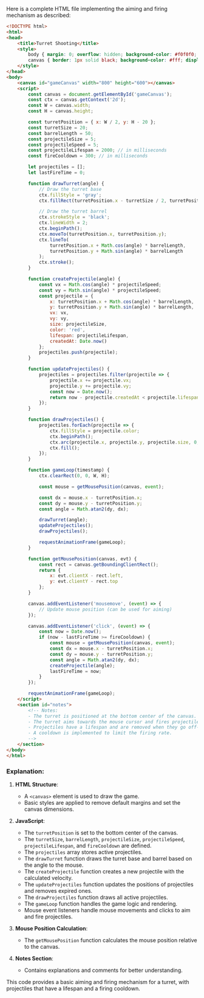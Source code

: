 Here is a complete HTML file implementing the aiming and firing mechanism as described:

```html
<!DOCTYPE html>
<html>
<head>
    <title>Turret Shooting</title>
    <style>
        body { margin: 0; overflow: hidden; background-color: #f0f0f0; }
        canvas { border: 1px solid black; background-color: #fff; display: block; margin: 20px auto; }
    </style>
</head>
<body>
    <canvas id="gameCanvas" width="800" height="600"></canvas>
    <script>
        const canvas = document.getElementById('gameCanvas');
        const ctx = canvas.getContext('2d');
        const W = canvas.width;
        const H = canvas.height;

        const turretPosition = { x: W / 2, y: H - 20 };
        const turretSize = 20;
        const barrelLength = 50;
        const projectileSize = 5;
        const projectileSpeed = 5;
        const projectileLifespan = 2000; // in milliseconds
        const fireCooldown = 300; // in milliseconds

        let projectiles = [];
        let lastFireTime = 0;

        function drawTurret(angle) {
            // Draw the turret base
            ctx.fillStyle = 'gray';
            ctx.fillRect(turretPosition.x - turretSize / 2, turretPosition.y - turretSize, turretSize, turretSize);

            // Draw the turret barrel
            ctx.strokeStyle = 'black';
            ctx.lineWidth = 2;
            ctx.beginPath();
            ctx.moveTo(turretPosition.x, turretPosition.y);
            ctx.lineTo(
                turretPosition.x + Math.cos(angle) * barrelLength,
                turretPosition.y + Math.sin(angle) * barrelLength
            );
            ctx.stroke();
        }

        function createProjectile(angle) {
            const vx = Math.cos(angle) * projectileSpeed;
            const vy = Math.sin(angle) * projectileSpeed;
            const projectile = {
                x: turretPosition.x + Math.cos(angle) * barrelLength,
                y: turretPosition.y + Math.sin(angle) * barrelLength,
                vx: vx,
                vy: vy,
                size: projectileSize,
                color: 'red',
                lifespan: projectileLifespan,
                createdAt: Date.now()
            };
            projectiles.push(projectile);
        }

        function updateProjectiles() {
            projectiles = projectiles.filter(projectile => {
                projectile.x += projectile.vx;
                projectile.y += projectile.vy;
                const now = Date.now();
                return now - projectile.createdAt < projectile.lifespan;
            });
        }

        function drawProjectiles() {
            projectiles.forEach(projectile => {
                ctx.fillStyle = projectile.color;
                ctx.beginPath();
                ctx.arc(projectile.x, projectile.y, projectile.size, 0, Math.PI * 2);
                ctx.fill();
            });
        }

        function gameLoop(timestamp) {
            ctx.clearRect(0, 0, W, H);

            const mouse = getMousePosition(canvas, event);

            const dx = mouse.x - turretPosition.x;
            const dy = mouse.y - turretPosition.y;
            const angle = Math.atan2(dy, dx);

            drawTurret(angle);
            updateProjectiles();
            drawProjectiles();

            requestAnimationFrame(gameLoop);
        }

        function getMousePosition(canvas, evt) {
            const rect = canvas.getBoundingClientRect();
            return {
                x: evt.clientX - rect.left,
                y: evt.clientY - rect.top
            };
        }

        canvas.addEventListener('mousemove', (event) => {
            // Update mouse position (can be used for aiming)
        });

        canvas.addEventListener('click', (event) => {
            const now = Date.now();
            if (now - lastFireTime >= fireCooldown) {
                const mouse = getMousePosition(canvas, event);
                const dx = mouse.x - turretPosition.x;
                const dy = mouse.y - turretPosition.y;
                const angle = Math.atan2(dy, dx);
                createProjectile(angle);
                lastFireTime = now;
            }
        });

        requestAnimationFrame(gameLoop);
    </script>
    <section id="notes">
        <!-- Notes:
        - The turret is positioned at the bottom center of the canvas.
        - The turret aims towards the mouse cursor and fires projectiles on click.
        - Projectiles have a lifespan and are removed when they go off-screen or expire.
        - A cooldown is implemented to limit the firing rate.
        -->
    </section>
</body>
</html>
```

### Explanation:
1. **HTML Structure**:
   - A `<canvas>` element is used to draw the game.
   - Basic styles are applied to remove default margins and set the canvas dimensions.

2. **JavaScript**:
   - The `turretPosition` is set to the bottom center of the canvas.
   - The `turretSize`, `barrelLength`, `projectileSize`, `projectileSpeed`, `projectileLifespan`, and `fireCooldown` are defined.
   - The `projectiles` array stores active projectiles.
   - The `drawTurret` function draws the turret base and barrel based on the angle to the mouse.
   - The `createProjectile` function creates a new projectile with the calculated velocity.
   - The `updateProjectiles` function updates the positions of projectiles and removes expired ones.
   - The `drawProjectiles` function draws all active projectiles.
   - The `gameLoop` function handles the game logic and rendering.
   - Mouse event listeners handle mouse movements and clicks to aim and fire projectiles.

3. **Mouse Position Calculation**:
   - The `getMousePosition` function calculates the mouse position relative to the canvas.

4. **Notes Section**:
   - Contains explanations and comments for better understanding.

This code provides a basic aiming and firing mechanism for a turret, with projectiles that have a lifespan and a firing cooldown.
 <!-- 114.81s -->